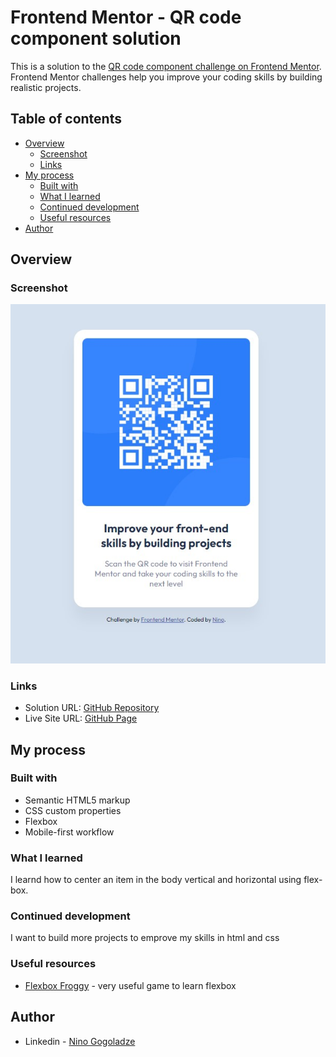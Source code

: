 # Frontend Mentor - QR code component solution

This is a solution to the [QR code component challenge on Frontend Mentor](https://www.frontendmentor.io/challenges/qr-code-component-iux_sIO_H). Frontend Mentor challenges help you improve your coding skills by building realistic projects. 

## Table of contents

- [Overview](#overview)
  - [Screenshot](#screenshot)
  - [Links](#links)
- [My process](#my-process)
  - [Built with](#built-with)
  - [What I learned](#what-i-learned)
  - [Continued development](#continued-development)
  - [Useful resources](#useful-resources)
- [Author](#author)


## Overview

### Screenshot

![](./screenshot.jpg)


### Links

- Solution URL: [GitHub Repository](https://github.com/ninogogol/QR-code-component-solution)
- Live Site URL: [GitHub Page](https://ninogogol.github.io/1_qr-code-component-BitCamp-/)

## My process

### Built with

- Semantic HTML5 markup
- CSS custom properties
- Flexbox
- Mobile-first workflow


### What I learned

I learnd how to center an item in the body vertical and horizontal using flex-box.


### Continued development

I want to build more projects to emprove my skills in html and css


### Useful resources

- [Flexbox Froggy](https://flexboxfroggy.com/#de) - very useful game to learn flexbox


## Author

- Linkedin - [Nino Gogoladze](https://www.linkedin.com/in/nino-gogoladze-80a075227/)


